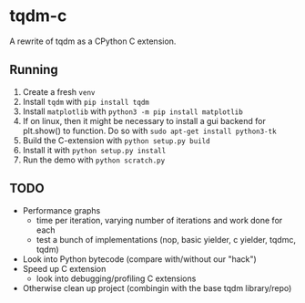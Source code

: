 # tqdm-c

A rewrite of tqdm as a CPython C extension.

## Running

1. Create a fresh `venv`
2. Install `tqdm` with `pip install tqdm`
3. Install `matplotlib` with `python3 -m pip install matplotlib`
4. If on linux, then it might be necessary to install a gui backend for plt.show() to function. Do so with `sudo apt-get install python3-tk`
5. Build the C-extension with `python setup.py build`
6. Install it with `python setup.py install`
7. Run the demo with `python scratch.py`

## TODO

- Performance graphs
  - time per iteration, varying number of iterations and work done for each
  - test a bunch of implementations (nop, basic yielder, c yielder, tqdmc, tqdm)
- Look into Python bytecode (compare with/without our "hack")
- Speed up C extension
  - look into debugging/profiling C extensions
- Otherwise clean up project (combingin with the base tqdm library/repo)
